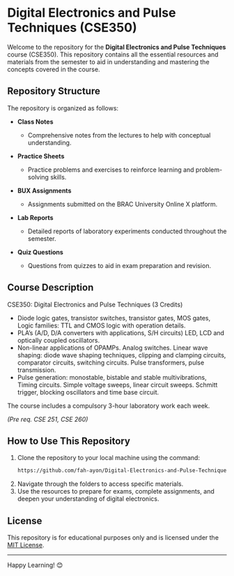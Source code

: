 # Digital Electronics and Pulse Techniques (CSE350)

Welcome to the repository for the **Digital Electronics and Pulse Techniques** course (CSE350). This repository contains all the essential resources and materials from the semester to aid in understanding and mastering the concepts covered in the course.

## Repository Structure

The repository is organized as follows:

- **Class Notes**
  - Comprehensive notes from the lectures to help with conceptual understanding.

- **Practice Sheets**
  - Practice problems and exercises to reinforce learning and problem-solving skills.

- **BUX Assignments**
  - Assignments submitted on the BRAC University Online X platform.

- **Lab Reports**
  - Detailed reports of laboratory experiments conducted throughout the semester.

- **Quiz Questions**
  - Questions from quizzes to aid in exam preparation and revision.

## Course Description
CSE350: Digital Electronics and Pulse Techniques (3 Credits)

- Diode logic gates, transistor switches, transistor gates, MOS gates, Logic families: TTL and CMOS logic with operation details. 
- PLA’s (A/D, D/A converters with applications, S/H circuits) LED, LCD and optically coupled oscillators. 
- Non-linear applications of OPAMPs. Analog switches. Linear wave shaping: diode wave shaping techniques, clipping and clamping circuits, comparator circuits, switching circuits. Pulse transformers, pulse transmission. 
- Pulse generation: monostable, bistable and stable multivibrations, Timing circuits. Simple voltage sweeps, linear circuit sweeps. Schmitt trigger, blocking oscillators and time base circuit. 

The course includes a compulsory 3-hour laboratory work each week.

*(Pre req. CSE 251, CSE 260)*

## How to Use This Repository
1. Clone the repository to your local machine using the command:
   ```bash
   https://github.com/fah-ayon/Digital-Electronics-and-Pulse-Techniques-CSE350.git
   ```
2. Navigate through the folders to access specific materials.
3. Use the resources to prepare for exams, complete assignments, and deepen your understanding of digital electronics.


## License
This repository is for educational purposes only and is licensed under the [MIT License](LICENSE).

---

Happy Learning! 😊
